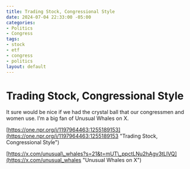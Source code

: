 ```yaml
---
title: Trading Stock, Congressional Style
date: 2024-07-04 22:33:00 -05:00
categories:
- Politics
- Congress
tags:
- stock
- etf
- congress
- politics
layout: default
---
```


# Trading Stock, Congressional Style

It sure would be nice if we had the crystal ball that our congressmen and women use.  I’m a big fan of Unusual Whales on X.

[https://one.npr.org/i/1197964463:1255189153](https://one.npr.org/i/1197964463:1255189153 "Trading Stock, Congressional Style")

[https://x.com/unusual\_whales?s=21&t=mUT\_ppctLNu2hAgv3tLlVQ](https://x.com/unusual_whales "Unusual Whales on X")